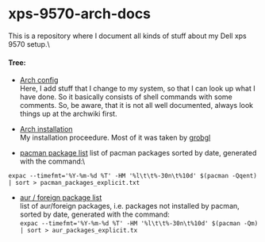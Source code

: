 # xps-9570-arch-docs

This is a repository where I document all kinds of stuff about my Dell xps 9570 setup.\
#### Tree:
 - [Arch config](https://github.com/davidschlegel/xps-9570-arch-docs/blob/master/Arch_config.txt)\
    Here, I add stuff that I change to my system, so that I can look up what I have done.
    So it basically consists of shell commands with some comments.
    So, be aware, that it is not all well documented, always look things up at the archwiki first.

 - [Arch installation](https://github.com/davidschlegel/xps-9570-arch-docs/blob/master/Arch_installation_procedure.txt) \
    My installation proceedure. Most of it was taken by [grobgl](https://github.com/grobgl/arch-linux-setup)

 - [pacman package list](https://github.com/davidschlegel/xps-9570-arch-docs/blob/master/pacman_packages_explicit.txt)
    list of pacman packages sorted by date, generated with the command:\

  `expac --timefmt='%Y-%m-%d %T' -HM '%l\t\t%-30n\t%10d' $(pacman -Qqent) | sort > pacman_packages_explicit.txt`

- [aur / foreign package list](https://github.com/davidschlegel/xps-9570-arch-docs/blob/master/aur_packages_explicit.txt)\
list of aur/foreign packages, i.e. packages not installed by pacman,  sorted by date, generated with the command: \
`expac --timefmt='%Y-%m-%d %T' -HM '%l\t\t%-30n\t%10d' $(pacman -Qm) | sort > aur_packages_explicit.tx`

